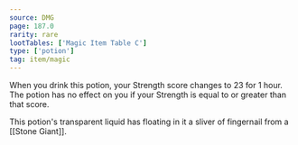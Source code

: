 ```yaml
---
source: DMG
page: 187.0
rarity: rare
lootTables: ['Magic Item Table C']
type: ['potion']
tag: item/magic
---
```


When you drink this potion, your Strength score changes to 23 for 1 hour. The potion has no effect on you if your Strength is equal to or greater than that score.

This potion's transparent liquid has floating in it a sliver of fingernail from a [[Stone Giant]].


